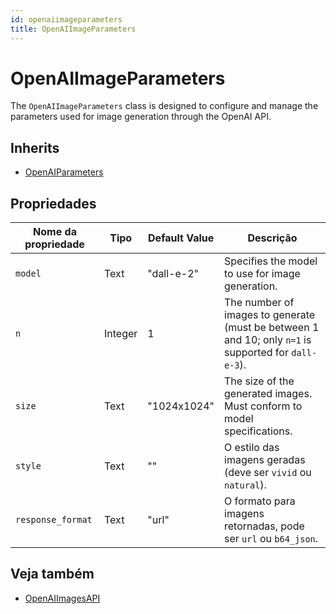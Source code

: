 ```yaml
---
id: openaiimageparameters
title: OpenAIImageParameters
---
```


# OpenAIImageParameters

The `OpenAIImageParameters` class is designed to configure and manage the parameters used for image generation through the OpenAI API.

## Inherits

- [OpenAIParameters](OpenAIParameters.md)

## Propriedades

| Nome da propriedade | Tipo    | Default Value | Descrição                                                                                                                               |
| ------------------- | ------- | ------------- | --------------------------------------------------------------------------------------------------------------------------------------- |
| `model`             | Text    | "dall-e-2"    | Specifies the model to use for image generation.                                                                        |
| `n`                 | Integer | 1             | The number of images to generate (must be between 1 and 10; only `n=1` is supported for `dall-e-3`). |
| `size`              | Text    | "1024x1024"   | The size of the generated images. Must conform to model specifications.                                 |
| `style`             | Text    | ""            | O estilo das imagens geradas (deve ser `vivid` ou `natural`).                                        |
| `response_format`   | Text    | "url"         | O formato para imagens retornadas, pode ser `url` ou `b64_json`.                                                        |

## Veja também

- [OpenAIImagesAPI](OpenAIImagesAPI.md)
